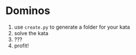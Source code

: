 # Dominos

1. use `create.py` to generate a folder for your kata
2. solve the kata
3. ???
4. profit!
